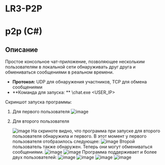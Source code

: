 # LR3-P2P
# p2p (C#)   


## Описание    

Простое консольное чат-приложение, позволяющее нескольким пользователям в локальной сети обнаруживать друг друга и обмениваться сообщениями в реальном времени.     

- **Протокол:** UDP для обнаружения участников, TCP для обмена сообщениями
- **Команда для запуска: ** \chat.exe <USER_IP> <USERNAME>
  

Скриншот запуска программы:
1. Для первого пользователя
  ![image](https://github.com/user-attachments/assets/ec847d45-880b-4c03-8064-6626a8a753b2)  
  2. Для второго пользователя

       ![image](https://github.com/user-attachments/assets/72cc1322-4c97-48c2-910f-f67bbac90dad)
     На скриноте видно, что программа при запуске для второго пользователя обнаружила и первого. В этот момент у первого пользователя отобразилось следующее:
     ![image](https://github.com/user-attachments/assets/24fa933f-366e-42ed-81c9-6ec0ad8b0e73)
     Второй пользователь также обнаружен. Теперь они могут обмениваться сообщениями.
      ![image](https://github.com/user-attachments/assets/04d6a07f-a8d5-4b57-a16e-2ff3a72ff1fb)
     ![image](https://github.com/user-attachments/assets/6025cd54-1f84-46c5-83f0-85bd7eb22192)
     Программа поддерживает и более двух пользователей:
     ![image](https://github.com/user-attachments/assets/b54cbef7-0423-4bcf-820a-4a50de12655a)
     ![image](https://github.com/user-attachments/assets/cff08403-8a2f-4e76-8532-01f940edf9c6)
     ![image](https://github.com/user-attachments/assets/5b17ef3f-d84d-47f2-ae37-6f8bb9ea7593)
     ![image](https://github.com/user-attachments/assets/a0fe0728-60e5-45fc-941e-598223e5b01e)
     









